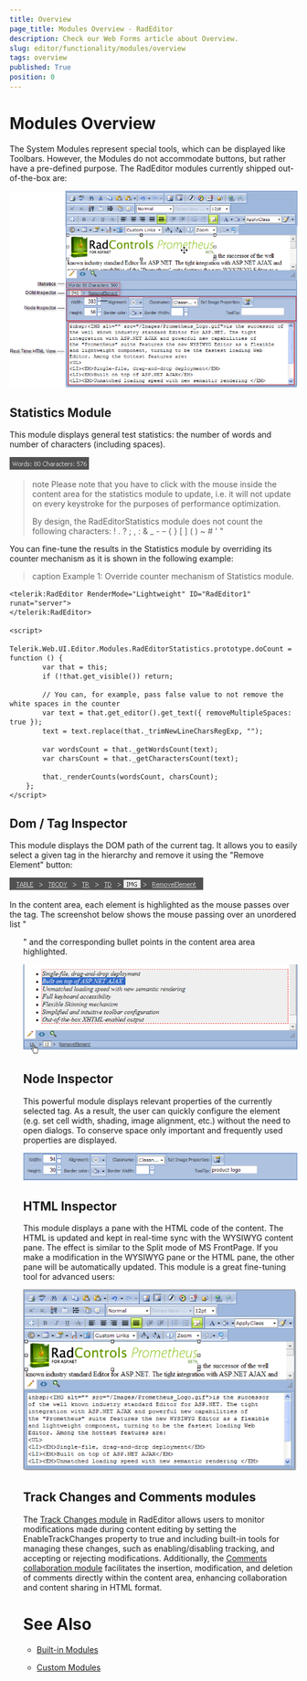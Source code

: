 ```yaml
---
title: Overview
page_title: Modules Overview - RadEditor
description: Check our Web Forms article about Overview.
slug: editor/functionality/modules/overview
tags: overview
published: True
position: 0
---
```


# Modules Overview

The System Modules represent special tools, which can be displayed like Toolbars. However, the Modules do not accommodate buttons, but rather have a pre-defined purpose. The RadEditor modules currently shipped out-of-the-box are:

![](images/editor-modules001.png)

## Statistics Module

This module displays general test statistics: the number of words and number of characters (including spaces).

![](images/editor-statisticsmodule.png)

>note Please note that you have to click with the mouse inside the content area for the statistics module to update, i.e. it will not update on every keystroke for the purposes of performance optimization.
>
>By design, the RadEditorStatistics module does not count the following characters: ! . ? ; , : & _ - – { } [ ] ( ) ~ # ' "

You can fine-tune the results in the Statistics module by overriding its counter mechanism as it is shown in the following example:

>caption Example 1: Override counter mechanism of Statistics module.

````ASP.NET
<telerik:RadEditor RenderMode="Lightweight" ID="RadEditor1" runat="server">
</telerik:RadEditor>

<script>
    Telerik.Web.UI.Editor.Modules.RadEditorStatistics.prototype.doCount = function () {
        var that = this;
        if (!that.get_visible()) return;

        // You can, for example, pass false value to not remove the white spaces in the counter
        var text = that.get_editor().get_text({ removeMultipleSpaces: true }); 
        text = text.replace(that._trimNewLineCharsRegExp, "");

        var wordsCount = that._getWordsCount(text);
        var charsCount = that._getCharactersCount(text);

        that._renderCounts(wordsCount, charsCount);
    };
</script>
````

## Dom / Tag Inspector

This module displays the DOM path of the current tag. It allows you to easily select a given tag in the hierarchy and remove it using the "Remove Element" button:

![](images/editor-nodeinspectore.png)

In the content area, each element is highlighted as the mouse passes over the tag. The screenshot below shows the mouse passing over an unordered list "<UL>" and the corresponding bullet points in the content area area highlighted.

![](images/editor-modules002.png)

## Node Inspector

This powerful module displays relevant properties of the currently selected tag. As a result, the user can quickly configure the element (e.g. set cell width, shading, image alignment, etc.) without the need to open dialogs. To conserve space only important and frequently used properties are displayed.

![](images/editor-modules003.png)

## HTML Inspector

This module displays a pane with the HTML code of the content. The HTML is updated and kept in real-time sync with the WYSIWYG content pane. The effect is similar to the Split mode of MS FrontPage. If you make a modification in the WYSIWYG pane or the HTML pane, the other pane will be automatically updated. This module is a great fine-tuning tool for advanced users:

![](images/editor-modules004.png)

## Track Changes and Comments modules

The [Track Changes module](https://docs.telerik.com/devtools/aspnet-ajax/controls/editor/functionality/track-changes-and-comments/track-changes) in RadEditor allows users to monitor modifications made during content editing by setting the EnableTrackChanges property to true and including built-in tools for managing these changes, such as enabling/disabling tracking, and accepting or rejecting modifications. Additionally, the [Comments collaboration module](https://docs.telerik.com/devtools/aspnet-ajax/controls/editor/functionality/track-changes-and-comments/comments) facilitates the insertion, modification, and deletion of comments directly within the content area, enhancing collaboration and content sharing in HTML format.

# See Also

 * [Built-in Modules](https://demos.telerik.com/aspnet-ajax/editor/examples/builtinmodules/defaultcs.aspx)

 * [Custom Modules](https://demos.telerik.com/aspnet-ajax/editor/examples/custommodules/defaultcs.aspx)

